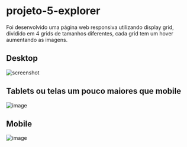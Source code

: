 # projeto-5-explorer

Foi desenvolvido uma página web responsiva utilizando display grid, dividido em 4 grids de tamanhos diferentes, 
cada grid tem um hover aumentando as imagens.

## Desktop
![screenshot](https://i.imgur.com/0CAGIhP.png)

## Tablets ou telas um pouco maiores que mobile
![image](https://i.imgur.com/m36mFfb.png)

## Mobile
![image](https://i.imgur.com/LfrIRhQ.png)
